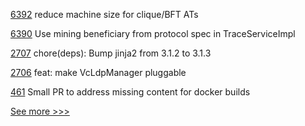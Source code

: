 
[6392](https://github.com/hyperledger/besu/pull/6392) reduce machine size for clique/BFT ATs

[6390](https://github.com/hyperledger/besu/pull/6390) Use mining beneficiary from protocol spec in TraceServiceImpl

[2707](https://github.com/hyperledger/aries-cloudagent-python/pull/2707) chore(deps): Bump jinja2 from 3.1.2 to 3.1.3

[2706](https://github.com/hyperledger/aries-cloudagent-python/pull/2706) feat: make VcLdpManager pluggable

[461](https://github.com/hyperledger-labs/private-data-objects/pull/461) Small PR to address missing content for docker builds


[See more >>>](https://start-here.hyperledger.org/pull-requests)
